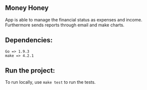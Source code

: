## Money Honey

App is able to manage the financial status as expenses and income. Furthermore
sends reports through email and make charts.

## Dependencies:

```
Go => 1.9.3
make => 4.2.1
```

## Run the project:

To run locally, use `make test` to run the tests.

